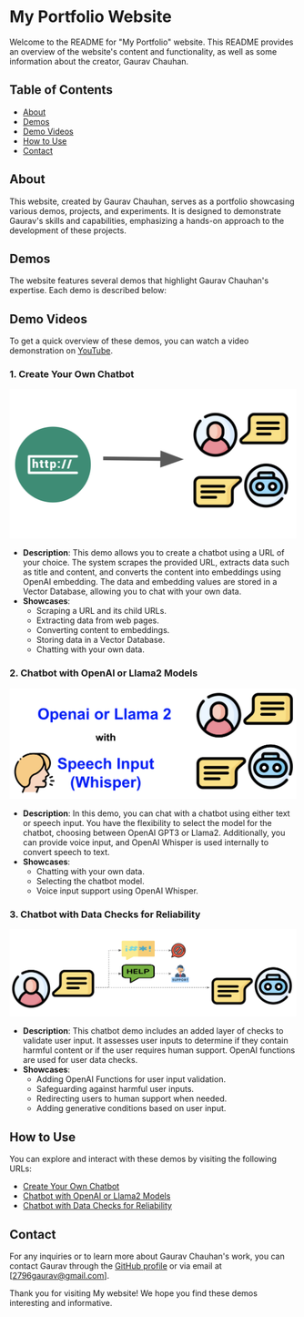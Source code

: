 # My Portfolio Website

Welcome to the README for "My Portfolio" website. This README provides an overview of the website's content and functionality, as well as some information about the creator, Gaurav Chauhan.

## Table of Contents
- [About](#about)
- [Demos](#demos)
- [Demo Videos](#demo-videos)
- [How to Use](#how-to-use)
- [Contact](#contact)

## About
This website, created by Gaurav Chauhan, serves as a portfolio showcasing various demos, projects, and experiments. It is designed to demonstrate Gaurav's skills and capabilities, emphasizing a hands-on approach to the development of these projects.

## Demos
The website features several demos that highlight Gaurav Chauhan's expertise. Each demo is described below:

## Demo Videos
To get a quick overview of these demos, you can watch a video demonstration on [YouTube](https://www.youtube.com/embed/jEs21uQ9gvs).

### 1. Create Your Own Chatbot
![Demo 1](static/images/1.png)
- **Description**: This demo allows you to create a chatbot using a URL of your choice. The system scrapes the provided URL, extracts data such as title and content, and converts the content into embeddings using OpenAI embedding. The data and embedding values are stored in a Vector Database, allowing you to chat with your own data.
- **Showcases**:
    - Scraping a URL and its child URLs.
    - Extracting data from web pages.
    - Converting content to embeddings.
    - Storing data in a Vector Database.
    - Chatting with your own data.

### 2. Chatbot with OpenAI or Llama2 Models
![Demo 2](static/images/2.png)
- **Description**: In this demo, you can chat with a chatbot using either text or speech input. You have the flexibility to select the model for the chatbot, choosing between OpenAI GPT3 or Llama2. Additionally, you can provide voice input, and OpenAI Whisper is used internally to convert speech to text.
- **Showcases**:
    - Chatting with your own data.
    - Selecting the chatbot model.
    - Voice input support using OpenAI Whisper.

### 3. Chatbot with Data Checks for Reliability
![Demo 3](static/images/3.png)
- **Description**: This chatbot demo includes an added layer of checks to validate user input. It assesses user inputs to determine if they contain harmful content or if the user requires human support. OpenAI functions are used for user data checks.
- **Showcases**:
    - Adding OpenAI Functions for user input validation.
    - Safeguarding against harmful user inputs.
    - Redirecting users to human support when needed.
    - Adding generative conditions based on user input.


## How to Use
You can explore and interact with these demos by visiting the following URLs:
- [Create Your Own Chatbot](scrap)
- [Chatbot with OpenAI or Llama2 Models](chat)
- [Chatbot with Data Checks for Reliability](api_calling)


## Contact
For any inquiries or to learn more about Gaurav Chauhan's work, you can contact Gaurav through the [GitHub profile](https://github.com/2796gaurav) or via email at [2796gaurav@gmail.com].

Thank you for visiting My website! We hope you find these demos interesting and informative.
